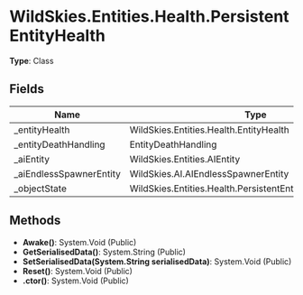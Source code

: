 ﻿# WildSkies.Entities.Health.PersistentEntityHealth

**Type**: Class

## Fields

| Name | Type | Access |
|------|------|--------|
| _entityHealth | WildSkies.Entities.Health.EntityHealth | Private |
| _entityDeathHandling | EntityDeathHandling | Private |
| _aiEntity | WildSkies.Entities.AIEntity | Private |
| _aiEndlessSpawnerEntity | WildSkies.AI.AIEndlessSpawnerEntity | Private |
| _objectState | WildSkies.Entities.Health.PersistentEntityHealthObjectState | Private |

## Methods

- **Awake()**: System.Void (Public)
- **GetSerialisedData()**: System.String (Public)
- **SetSerialisedData(System.String serialisedData)**: System.Void (Public)
- **Reset()**: System.Void (Public)
- **.ctor()**: System.Void (Public)


